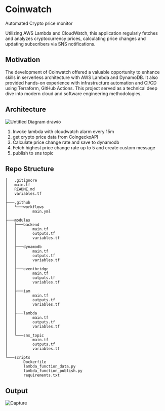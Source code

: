 
# Coinwatch

Automated Crypto price monitor

Utilizing AWS Lambda and CloudWatch, this application regularly fetches and analyzes cryptocurrency prices, calculating price changes and updating subscribers via SNS notifications.



## Motivation

The development of Coinwatch offered a valuable opportunity to enhance skills in serverless architecture with AWS Lambda and DynamoDB. It also provided hands-on experience with infrastructure automation and CI/CD using Terraform, GitHub Actions. This project served as a technical deep dive into modern cloud and software engineering methodologies.

## Architecture
![Untitled Diagram drawio](https://github.com/flamingo1332/coinwatch/assets/100294322/5d789b2f-7d8d-497a-a2f6-e75c0f895eb2)


1. Invoke lambda with cloudwatch alarm every 15m
2. get crypto price data from CoingeckoAPI
3. Calculate price change rate and save to dynamodb
4. Fetch highest price change rate up to 5 and create custom message
5. publish to sns topic


## Repo Structure

```
│   .gitignore
│   main.tf
│   README.md
│   variables.tf
│
├───.github
│   └───workflows
│           main.yml
│
├───modules
│   ├───backend
│   │       main.tf
│   │       outputs.tf
│   │       variables.tf
│   │
│   ├───dynamodb
│   │       main.tf
│   │       outputs.tf
│   │       variables.tf
│   │
│   ├───eventbridge
│   │       main.tf
│   │       outputs.tf
│   │       variables.tf
│   │
│   ├───iam
│   │       main.tf
│   │       outputs.tf
│   │       variables.tf
│   │
│   ├───lambda
│   │       main.tf
│   │       outputs.tf
│   │       variables.tf
│   │
│   └───sns_topic
│           main.tf
│           outputs.tf
│           variables.tf
│
└───scripts
        Dockerfile
        lambda_function_data.py
        lambda_function_publish.py
        requirements.txt
```

## Output
![Capture](https://github.com/flamingo1332/coinwatch/assets/100294322/9aa52bc8-373e-4135-ba0f-d8ff62002c91)

